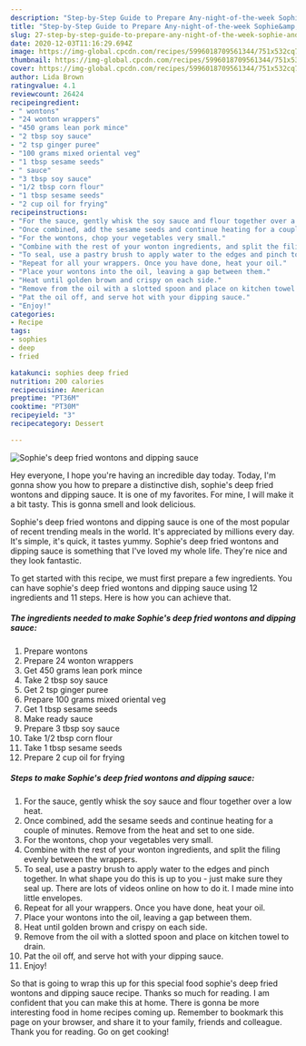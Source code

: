 ```yaml
---
description: "Step-by-Step Guide to Prepare Any-night-of-the-week Sophie&amp;#39;s deep fried wontons and dipping sauce"
title: "Step-by-Step Guide to Prepare Any-night-of-the-week Sophie&amp;#39;s deep fried wontons and dipping sauce"
slug: 27-step-by-step-guide-to-prepare-any-night-of-the-week-sophie-and-39-s-deep-fried-wontons-and-dipping-sauce
date: 2020-12-03T11:16:29.694Z
image: https://img-global.cpcdn.com/recipes/5996018709561344/751x532cq70/sophies-deep-fried-wontons-and-dipping-sauce-recipe-main-photo.jpg
thumbnail: https://img-global.cpcdn.com/recipes/5996018709561344/751x532cq70/sophies-deep-fried-wontons-and-dipping-sauce-recipe-main-photo.jpg
cover: https://img-global.cpcdn.com/recipes/5996018709561344/751x532cq70/sophies-deep-fried-wontons-and-dipping-sauce-recipe-main-photo.jpg
author: Lida Brown
ratingvalue: 4.1
reviewcount: 26424
recipeingredient:
- " wontons"
- "24 wonton wrappers"
- "450 grams lean pork mince"
- "2 tbsp soy sauce"
- "2 tsp ginger puree"
- "100 grams mixed oriental veg"
- "1 tbsp sesame seeds"
- " sauce"
- "3 tbsp soy sauce"
- "1/2 tbsp corn flour"
- "1 tbsp sesame seeds"
- "2 cup oil for frying"
recipeinstructions:
- "For the sauce, gently whisk the soy sauce and flour together over a low heat."
- "Once combined, add the sesame seeds and continue heating for a couple of minutes. Remove from the heat and set to one side."
- "For the wontons, chop your vegetables very small."
- "Combine with the rest of your wonton ingredients, and split the filing evenly between the wrappers."
- "To seal, use a pastry brush to apply water to the edges and pinch together. In what shape you do this is up to you - just make sure they seal up. There are lots of videos online on how to do it. I made mine into little envelopes."
- "Repeat for all your wrappers. Once you have done, heat your oil."
- "Place your wontons into the oil, leaving a gap between them."
- "Heat until golden brown and crispy on each side."
- "Remove from the oil with a slotted spoon and place on kitchen towel to drain."
- "Pat the oil off, and serve hot with your dipping sauce."
- "Enjoy!"
categories:
- Recipe
tags:
- sophies
- deep
- fried

katakunci: sophies deep fried 
nutrition: 200 calories
recipecuisine: American
preptime: "PT36M"
cooktime: "PT30M"
recipeyield: "3"
recipecategory: Dessert

---
```



![Sophie&#39;s deep fried wontons and dipping sauce](https://img-global.cpcdn.com/recipes/5996018709561344/751x532cq70/sophies-deep-fried-wontons-and-dipping-sauce-recipe-main-photo.jpg)

Hey everyone, I hope you're having an incredible day today. Today, I'm gonna show you how to prepare a distinctive dish, sophie&#39;s deep fried wontons and dipping sauce. It is one of my favorites. For mine, I will make it a bit tasty. This is gonna smell and look delicious.



Sophie&#39;s deep fried wontons and dipping sauce is one of the most popular of recent trending meals in the world. It's appreciated by millions every day. It's simple, it's quick, it tastes yummy. Sophie&#39;s deep fried wontons and dipping sauce is something that I've loved my whole life. They're nice and they look fantastic.


To get started with this recipe, we must first prepare a few ingredients. You can have sophie&#39;s deep fried wontons and dipping sauce using 12 ingredients and 11 steps. Here is how you can achieve that.

<!--inarticleads1-->

##### The ingredients needed to make Sophie&#39;s deep fried wontons and dipping sauce:

1. Prepare  wontons
1. Prepare 24 wonton wrappers
1. Get 450 grams lean pork mince
1. Take 2 tbsp soy sauce
1. Get 2 tsp ginger puree
1. Prepare 100 grams mixed oriental veg
1. Get 1 tbsp sesame seeds
1. Make ready  sauce
1. Prepare 3 tbsp soy sauce
1. Take 1/2 tbsp corn flour
1. Take 1 tbsp sesame seeds
1. Prepare 2 cup oil for frying




<!--inarticleads2-->

##### Steps to make Sophie&#39;s deep fried wontons and dipping sauce:

1. For the sauce, gently whisk the soy sauce and flour together over a low heat.
1. Once combined, add the sesame seeds and continue heating for a couple of minutes. Remove from the heat and set to one side.
1. For the wontons, chop your vegetables very small.
1. Combine with the rest of your wonton ingredients, and split the filing evenly between the wrappers.
1. To seal, use a pastry brush to apply water to the edges and pinch together. In what shape you do this is up to you - just make sure they seal up. There are lots of videos online on how to do it. I made mine into little envelopes.
1. Repeat for all your wrappers. Once you have done, heat your oil.
1. Place your wontons into the oil, leaving a gap between them.
1. Heat until golden brown and crispy on each side.
1. Remove from the oil with a slotted spoon and place on kitchen towel to drain.
1. Pat the oil off, and serve hot with your dipping sauce.
1. Enjoy!




So that is going to wrap this up for this special food sophie&#39;s deep fried wontons and dipping sauce recipe. Thanks so much for reading. I am confident that you can make this at home. There is gonna be more interesting food in home recipes coming up. Remember to bookmark this page on your browser, and share it to your family, friends and colleague. Thank you for reading. Go on get cooking!
